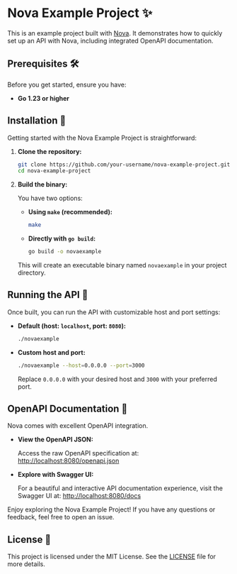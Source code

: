 # Nova Example Project ✨

This is an example project built with [Nova](https://github.com/xlc-dev/nova).
It demonstrates how to quickly set up an API with Nova, including integrated OpenAPI documentation.

## Prerequisites 🛠️

Before you get started, ensure you have:

- **Go 1.23 or higher**

## Installation 🚀

Getting started with the Nova Example Project is straightforward:

1.  **Clone the repository:**

    ```bash
    git clone https://github.com/your-username/nova-example-project.git
    cd nova-example-project
    ```

2.  **Build the binary:**

    You have two options:

    - **Using `make` (recommended):**

      ```bash
      make
      ```

    - **Directly with `go build`:**

      ```bash
      go build -o novaexample
      ```

    This will create an executable binary named `novaexample` in your project directory.

## Running the API 🚦

Once built, you can run the API with customizable host and port settings:

- **Default (host: `localhost`, port: `8080`):**

  ```bash
  ./novaexample
  ```

- **Custom host and port:**

  ```bash
  ./novaexample --host=0.0.0.0 --port=3000
  ```

  Replace `0.0.0.0` with your desired host and `3000` with your preferred port.

## OpenAPI Documentation 📖

Nova comes with excellent OpenAPI integration.

- **View the OpenAPI JSON:**

  Access the raw OpenAPI specification at:
  [http://localhost:8080/openapi.json](http://localhost:8080/openapi.json)

- **Explore with Swagger UI:**

  For a beautiful and interactive API documentation experience, visit the Swagger UI at:
  [http://localhost:8080/docs](http://localhost:8080/docs)

Enjoy exploring the Nova Example Project! If you have any questions or feedback, feel free to open an issue.

## License 📜

This project is licensed under the MIT License. See the [LICENSE](./LICENSE) file for more details.
